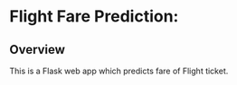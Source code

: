 # Flight Fare Prediction: 



## Overview
This is a Flask web app which predicts fare of Flight ticket.


